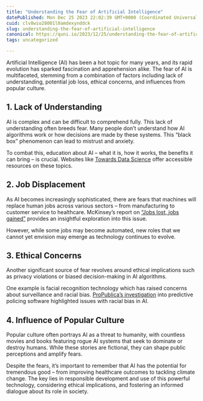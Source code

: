 ```yaml
---
title: "Understanding the Fear of Artificial Intelligence"
datePublished: Mon Dec 25 2023 22:02:39 GMT+0000 (Coordinated Universal Time)
cuid: clv8wio28001l0amdexynddck
slug: understanding-the-fear-of-artificial-intelligence
canonical: https://quni.io/2023/12/25/understanding-the-fear-of-artificial-intelligence/
tags: uncategorized

---
```


Artificial Intelligence (AI) has been a hot topic for many years, and its rapid evolution has sparked fascination and apprehension alike. The fear of AI is multifaceted, stemming from a combination of factors including lack of understanding, potential job loss, ethical concerns, and influences from popular culture.

1\. Lack of Understanding
-------------------------

AI is complex and can be difficult to comprehend fully. This lack of understanding often breeds fear. Many people don’t understand how AI algorithms work or how decisions are made by these systems. This “black box” phenomenon can lead to mistrust and anxiety.

To combat this, education about AI – what it is, how it works, the benefits it can bring – is crucial. Websites like [Towards Data Science](https://towardsdatascience.com/) offer accessible resources on these topics.

2\. Job Displacement
--------------------

As AI becomes increasingly sophisticated, there are fears that machines will replace human jobs across various sectors – from manufacturing to customer service to healthcare. McKinsey’s report on [“Jobs lost, jobs gained”](https://www.mckinsey.com/featured-insights/future-of-work/jobs-lost-jobs-gained-what-the-future-of-work-will-mean-for-jobs-skills-and-wages) provides an insightful exploration into this issue.

However, while some jobs may become automated, new roles that we cannot yet envision may emerge as technology continues to evolve.

3\. Ethical Concerns
--------------------

Another significant source of fear revolves around ethical implications such as privacy violations or biased decision-making in AI algorithms.

One example is facial recognition technology which has raised concerns about surveillance and racial bias. [ProPublica’s investigation](https://www.propublica.org/article/machine-bias-risk-assessments-in-criminal-sentencing) into predictive policing software highlighted issues with racial bias in AI.

4\. Influence of Popular Culture
--------------------------------

Popular culture often portrays AI as a threat to humanity, with countless movies and books featuring rogue AI systems that seek to dominate or destroy humans. While these stories are fictional, they can shape public perceptions and amplify fears.

Despite the fears, it’s important to remember that AI has the potential for tremendous good – from improving healthcare outcomes to tackling climate change. The key lies in responsible development and use of this powerful technology, considering ethical implications, and fostering an informed dialogue about its role in society.